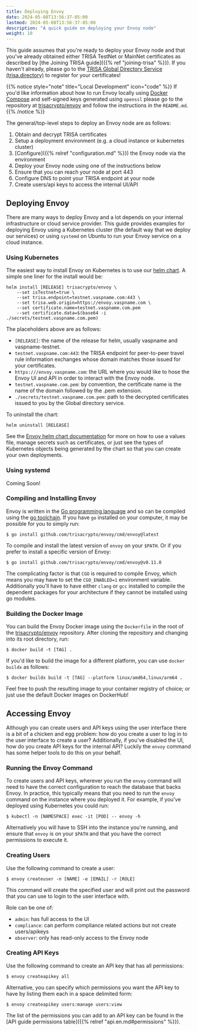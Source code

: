 ```yaml
---
title: Deploying Envoy
date: 2024-05-08T13:56:37-05:00
lastmod: 2024-05-08T13:56:37-05:00
description: "A quick guide on deploying your Envoy node"
weight: 10
---
```


This guide assumes that you're ready to deploy your Envoy node and that you've already obtained either TRISA TestNet or MainNet certificates as described by [the Joining TRISA guide]({{% ref "joining-trisa" %}}). If you haven't already, please go to the [TRISA Global Directory Service (trisa.directory)](https://trisa.directory/) to register for your certificates!

{{% notice style="note" title="Local Development" icon="code" %}}
If you'd like information about how to run Envoy locally using [Docker Compose](https://docs.docker.com/compose/) and self-signed keys generated using `openssl` please go to the repository at [trisacrypto/envoy](https://github.com/trisacrypto/envoy) and follow the instructions in the `README.md`.
{{% /notice %}}

The general/top-level steps to deploy an Envoy node are as follows:

1. Obtain and decrypt TRISA certificates
2. Setup a deployment environment (e.g. a cloud instance or kubernetes cluster)
3. [Configure]({{% relref "configuration.md" %}}) the Envoy node via the environment
4. Deploy your Envoy node using one of the instructions below
5. Ensure that you can reach your node at port 443
6. Configure DNS to point your TRISA endpoint at your node
7. Create users/api keys to access the internal UI/API

## Deploying Envoy

There are many ways to deploy Envoy and a lot depends on your internal infrastructure or cloud service provider. This guide provides examples for deploying Envoy using a Kubernetes cluster (the default way that we deploy our services) or using `systemd` on Ubuntu to run your Envoy service on a cloud instance.

### Using Kubernetes

The easiest way to install Envoy on Kubernetes is to use our [helm chart](https://artifacthub.io/packages/helm/trisacrypto/envoy). A simple one liner for the install would be:

```
helm install [RELEASE] trisacrypto/envoy \
    --set isTestnet=true \
    --set trisa.endpoint=testnet.vaspname.com:443 \
    --set trisa.web.origin=https://envoy.vaspname.com \
    --set certificate.name=testnet.vaspname.com.pem
    --set certificate.data=$(base64 -i ./secrets/testnet.vaspname.com.pem)
```

The placeholders above are as follows:

- `[RELEASE]`: the name of the release for helm, usually vaspname and vaspname-testnet.
- `testnet.vaspname.com:443`: the TRISA endpoint for peer-to-peer travel rule information exchanges whose domain matches those issued for your certificates.
- `https:///envoy.vaspname.com`: the URL where you would like to hose the Envoy UI and API in order to interact with the Envoy node.
- `testnet.vaspname.com.pem`: by convention, the certificate name is the name of the domain followed by the .pem extension.
- `./secrets/testnet.vaspname.com.pem`: path to the decrypted certificates issued to you by the Global directory service.

To uninstall the chart:

```
helm uninstall [RELEASE]
```

See the [Envoy helm chart documentation](https://artifacthub.io/packages/helm/trisacrypto/envoy) for more on how to use a values file, manage secrets such as certificates, or just see the types of Kubernetes objects being generated by the chart so that you can create your own deployments.

### Using systemd

Coming Soon!

### Compiling and Installing Envoy

Envoy is written in the [Go programming language](https://pkg.go.dev/github.com/trisacrypto/envoy) and so can be compiled using the [go toolchain](https://go.dev/doc/tutorial/compile-install). If you have `go` installed on your computer, it may be possible for you to simply run:

```
$ go install github.com/trisacrypto/envoy/cmd/envoy@latest
```

To compile and install the latest version of `envoy` on your `$PATH`. Or if you prefer to install a specific version of Envoy:

```
$ go install github.com/trisacrypto/envoy/cmd/envoy@v0.11.0
```

The complicating factor is that `CGO` is required to compile Envoy, which means you may have to set the `CGO_ENABLED=1` environment variable. Additionally you'll have to have either `clang` or `gcc` installed to compile the dependent packages for your architecture if they cannot be installed using go modules.

### Building the Docker Image

You can build the Envoy Docker image using the `Dockerfile` in the root of the [trisacrypto/envoy](https://github.com/trisacrypto/envoy) repository. After cloning the repository and changing into its root directory, run:

```
$ docker build -t [TAG] .
```

If you'd like to build the image for a different platform, you can use `docker buildx` as follows:

```
$ docker buildx build -t [TAG] --platform linux/amd64,linux/arm64 .
```

Feel free to push the resulting image to your container registry of choice; or just use the default Docker images on DockerHub!

## Accessing Envoy

Although you can create users and API keys using the user interface there is a bit of a chicken and egg problem: how do you create a user to log in to the user interface to create a user? Additionally, if you've disabled the UI, how do you create API keys for the internal API? Luckily the `envoy` command has some helper tools to do this on your behalf.

### Running the Envoy Command

To create users and API keys, wherever you run the `envoy` command will need to have the correct configuration to reach the database that backs Envoy. In practice, this typically means that you need to run the `envoy` command on the instance where you deployed it. For example, if you've deployed using Kubernetes you could run:

```
$ kubectl -n [NAMESPACE] exec -it [POD] -- envoy -h
```

Alternatively you will have to SSH into the instance you're running, and ensure that `envoy` is on your `$PATH` and that you have the correct permissions to execute it.

### Creating Users

Use the following command to create a user:

```
$ envoy createuser -n [NAME] -e [EMAIL] -r [ROLE]
```

This command will create the specified user and will print out the password that you can use to login to the user interface with.

Role can be one of:

- `admin`: has full access to the UI
- `compliance`: can perform compliance related actions but not create users/apikeys
- `observer`: only has read-only access to the Envoy node

### Creating API Keys

Use the following command to create an API key that has all permissions:

```
$ envoy createapikey all
```

Alternative, you can specify which permissions you want the API key to have by listing them each in a space delimited form:

```
$ envoy createapikey users:manage users:view
```

The list of the permissions you can add to an API key can be found in the [API guide permissions table]({{% relref "api.en.md#permissions" %}}).
